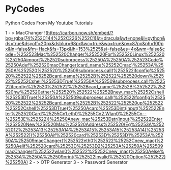 # PyCodes
Python Codes From My Youtube Tutorials

1 - > MacChanger
!(https://carbon.now.sh/embed/?bg=rgba(74%252C144%252C226%252C1)&t=dracula&wt=none&l=python&ds=true&dsyoff=20px&dsblur=68px&wc=true&wa=true&pv=87px&ph=100px&ln=false&fm=Hack&fs=13px&lh=153%2525&si=false&es=4x&wm=false&code=%252523Mac%252520Changer%252520For%252520Linux%252520%25250Aimport%252520subprocess%25250A%25250A%252523Code%25250Adef%252520macChanger(card_name%25252Cmac)%25253A%25250A%252520%252520%252509subprocess.call(%252522ifconfig%252520%252522%25252Bcard_name%25252B%252522%252520down%252522%25252Cshell%25253DTrue)%25250A%252509subprocess.call(%252522ifconfig%252520%252522%25252Bcard_name%25252B%252522%252520hw%252520ether%252520%252522%25252Bnew_mac%25252Cshell%25253DTrue)%25250A%252509subprocess.call(%252522ifconfig%252520%252522%25252Bcard_name%25252B%252522%252520up%252522%25252Cshell%25253DTrue)%25250Acard%25253Dint(input(%252522Enter%252520Card%25255Cn1.eth0%25255Cn2.Wlan0%25255Cn--%25253E%252522))%25250Anew_mac%25253Dstr(input(%252522Enter%252520New%252520Mac%252520Address%252520(Eg%25253A%25252012%25253A13%25253A14%25253A15%25253A15%25253A14)%25253A%252522))%25250Aif%252520card%25253D%25253D1%25253A%25250A%252509macChanger(%252522eth0%252522%25252Cnew_mac)%25250Aelif%252520card%25253D%25253D2%25253A%25250A%252509macChanger(%252522wlan0%252522%25252Cnew_mac)%25250Aelse%25253A%25250A%252509print(%252522Invalid%252520Option%252522)%25250A)
2 - > OTP Generator
3 - > Password Generator

